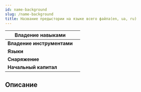 ```yaml
---
id: name-background
slug: /name-background
title: Название предыстории на языке всего файла(en, ua, ru)
---
```

| **Владение навыками**      |     |
| -------------------------- | --- |
| **Владение инструментами** |     |
| **Языки**                  |     |
| **Снаряжение**             |     |
| **Начальный капитал**      |     |
## Описание